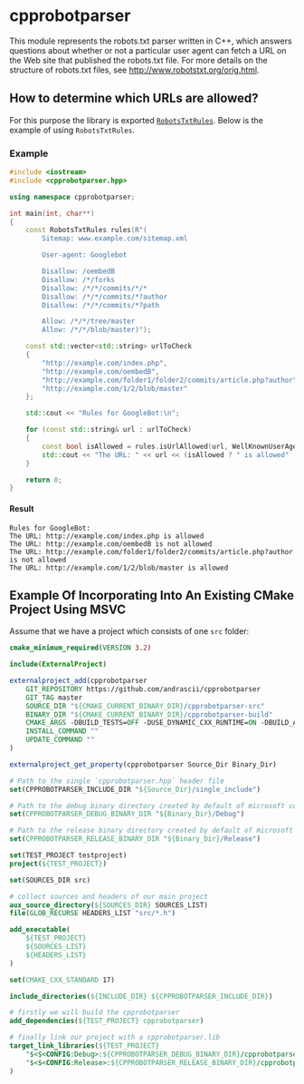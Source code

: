 # cpprobotparser
This module represents the robots.txt parser written in C++, which answers questions about whether or not a particular user agent can fetch a URL on the Web site that published the robots.txt file. For more details on the structure of robots.txt files, see http://www.robotstxt.org/orig.html.

## How to determine which URLs are allowed?

For this purpose the library is exported [`RobotsTxtRules`](https://github.com/andrascii/cpprobotparser/blob/master/include/robots_txt_rules.h).
Below is the example of using `RobotsTxtRules`.

### Example

```cpp
#include <iostream>
#include <cpprobotparser.hpp>

using namespace cpprobotparser;

int main(int, char**)
{
    const RobotsTxtRules rules(R"(
        Sitemap: www.example.com/sitemap.xml

        User-agent: Googlebot

        Disallow: /oembedB
        Disallow: /*/forks
        Disallow: /*/*/commits/*/*
        Disallow: /*/*/commits/*?author
        Disallow: /*/*/commits/*?path

        Allow: /*/*/tree/master
        Allow: /*/*/blob/master)");

    const std::vector<std::string> urlToCheck
    {
        "http://example.com/index.php",
        "http://example.com/oembedB",
        "http://example.com/folder1/folder2/commits/article.php?author",
        "http://example.com/1/2/blob/master"
    };

    std::cout << "Rules for GoogleBot:\n";

    for (const std::string& url : urlToCheck)
    {
        const bool isAllowed = rules.isUrlAllowed(url, WellKnownUserAgent::GoogleBot);
        std::cout << "The URL: " << url << (isAllowed ? " is allowed" : " is not allowed") << "\n";
    }

    return 0;
}
```

#### Result
```
Rules for GoogleBot:
The URL: http://example.com/index.php is allowed
The URL: http://example.com/oembedB is not allowed
The URL: http://example.com/folder1/folder2/commits/article.php?author is not allowed
The URL: http://example.com/1/2/blob/master is allowed
```

## Example Of Incorporating Into An Existing CMake Project Using MSVC

Assume that we have a project which consists of one `src` folder:

```cmake
cmake_minimum_required(VERSION 3.2)

include(ExternalProject)

externalproject_add(cpprobotparser
    GIT_REPOSITORY https://github.com/andrascii/cpprobotparser
    GIT_TAG master
    SOURCE_DIR "${CMAKE_CURRENT_BINARY_DIR}/cpprobotparser-src"
    BINARY_DIR "${CMAKE_CURRENT_BINARY_DIR}/cpprobotparser-build"
    CMAKE_ARGS -DBUILD_TESTS=OFF -DUSE_DYNAMIC_CXX_RUNTIME=ON -DBUILD_AS_SHARED=ON
    INSTALL_COMMAND ""
    UPDATE_COMMAND ""
)

externalproject_get_property(cpprobotparser Source_Dir Binary_Dir)

# Path to the single `cpprobotparser.hpp` header file
set(CPPROBOTPARSER_INCLUDE_DIR "${Source_Dir}/single_include")

# Path to the debug binary directory created by default of microsoft compiler
set(CPPROBOTPARSER_DEBUG_BINARY_DIR "${Binary_Dir}/Debug")

# Path to the release binary directory created by default of microsoft compiler
set(CPPROBOTPARSER_RELEASE_BINARY_DIR "${Binary_Dir}/Release")

set(TEST_PROJECT testproject)
project(${TEST_PROJECT})

set(SOURCES_DIR src)

# collect sources and headers of our main project
aux_source_directory(${SOURCES_DIR} SOURCES_LIST)
file(GLOB_RECURSE HEADERS_LIST "src/*.h")

add_executable(
	${TEST_PROJECT}
	${SOURCES_LIST}
	${HEADERS_LIST}
)

set(CMAKE_CXX_STANDARD 17)

include_directories(${INCLUDE_DIR} ${CPPROBOTPARSER_INCLUDE_DIR})

# firstly we will build the cpprobotparser
add_dependencies(${TEST_PROJECT} cpprobotparser)

# finally link our project with a cpprobotparser.lib
target_link_libraries(${TEST_PROJECT}
    "$<$<CONFIG:Debug>:${CPPROBOTPARSER_DEBUG_BINARY_DIR}/cpprobotparser.lib>" # for debug version
    "$<$<CONFIG:Release>:${CPPROBOTPARSER_RELEASE_BINARY_DIR}/cpprobotparser.lib>" # for release version
)

```
